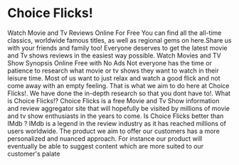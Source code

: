 # Choice Flicks!

Watch Movie and Tv Reviews Online For Free
You can find all the all-time classics, worldwide famous titles, as well as regional gems on here.Share us with your friends and family too! Everyone deserves to get the latest movie and Tv shows reviews in the easiest way possible.
Watch Movies and TV Show Synopsis Online Free with No Ads
Not everyone has the time or patience to research what movie or tv shows they want to watch in their leisure time. Most of us want to just relax and watch a good flick and not come away with an empty feeling. That is what we aim to do here at Choice Flicks!. We have done the in-depth research so that you dont have to!.
What is Choice Flicks!?
Choice Flicks is a free Movie and Tv Show information and review aggregator site that will hopefully be visited by millions of movie and tv show enthusiasts in the years to come.
Is Choice Flicks better than IMdb ?
IMdb is a legend in the review industry as it has reached millions of users worldwide. The product we aim to offer our customers has a more personalized and nuanced approach. For instance our product will eventually be able to suggest content which are more suited to our customer's palate
